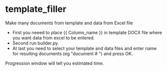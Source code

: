 # template_filler
Make many documents from template and data from Excel file

* First you neeed to place {{ Column_name }} in template DOCX file where you want data from excel to be entered.
* Second run builder.py.
* At last you need to select your template and data files and enter name for resulting documents (eg "document # ") and press OK.

Progression window will tell you estimated time.
